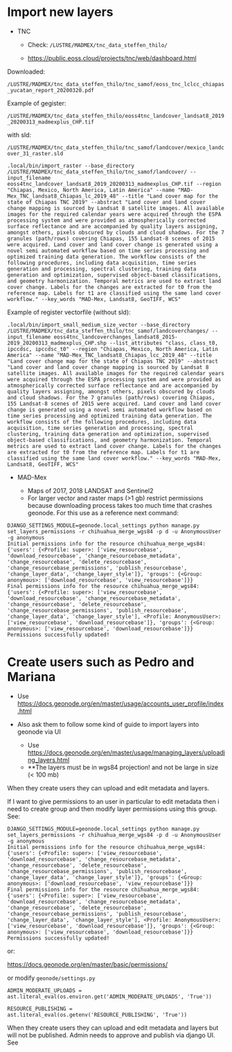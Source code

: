 # Import new layers


* TNC

    * Check: `/LUSTRE/MADMEX/tnc_data_steffen_thilo/`

    * https://public.eoss.cloud/projects/tnc/web/dashboard.html
    
Downloaded: 

`/LUSTRE/MADMEX/tnc_data_steffen_thilo/tnc_samof/eoss_tnc_lclcc_chiapas_yucatan_report_20200320.pdf`

Example of gegister:

`/LUSTRE/MADMEX/tnc_data_steffen_thilo/eoss4tnc_landcover_landsat8_2019_20200313_madmexplus_CHP.tif`

with sld:

`/LUSTRE/MADMEX/tnc_data_steffen_thilo/tnc_samof/landcover/mexico_landcover_31_raster.sld`

```
.local/bin/import_raster --base_directory /LUSTRE/MADMEX/tnc_data_steffen_thilo/tnc_samof/landcover/ --input_filename eoss4tnc_landcover_landsat8_2019_20200313_madmexplus_CHP.tif --region "Chiapas, Mexico, North America, Latin America" --name "MAD-Mex_TNC_landsat8_Chiapas_lc_2019_48" --title "Land cover map for the state of Chiapas TNC 2019" --abstract "Land cover and land cover change mapping is sourced by Landsat 8 satellite images. All available images for the required calendar years were acquired through the ESPA processing system and were provided as atmospherically corrected surface reflectance and are accompanied by quality layers assigning, amongst others, pixels obscured by clouds and cloud shadows. For the 7 granules (path/rows) covering Chiapas, 155 Landsat-8 scenes of 2015 were acquired. Land cover and land cover change is generated using a novel semi automated workflow based on time series processing and optimized training data generation. The workflow consists of the following procedures, including data acquisition, time series generation and processing, spectral clustering, training data generation and optimization, supervised object-based classifications, and geometry harmonization. Temporal metrics are used to extract land cover change. Labels for the changes are extracted for t0 from the reference map. Labels for t1 are classified using the same land cover workflow." --key_words "MAD-Mex, Landsat8, GeoTIFF, WCS"

```


Example of register vectorfile (without sld):


```
.local/bin/import_small_medium_size_vector --base_directory /LUSTRE/MADMEX/tnc_data_steffen_thilo/tnc_samof/landcoverchanges/ --input_filename eoss4tnc_landcoverchanges_landsat8_2015-2019_20200313_madmexplus_CHP.shp --list_attributes "class, class_t0, ipccdsc, ipccdsc_t0" --region "Chiapas, Mexico, North America, Latin America" --name "MAD-Mex_TNC_landsat8_Chiapas_lcc_2019_48" --title "Land cover change map for the state of Chiapas TNC 2019" --abstract "Land cover and land cover change mapping is sourced by Landsat 8 satellite images. All available images for the required calendar years were acquired through the ESPA processing system and were provided as atmospherically corrected surface reflectance and are accompanied by quality layers assigning, amongst others, pixels obscured by clouds and cloud shadows. For the 7 granules (path/rows) covering Chiapas, 155 Landsat-8 scenes of 2015 were acquired. Land cover and land cover change is generated using a novel semi automated workflow based on time series processing and optimized training data generation. The workflow consists of the following procedures, including data acquisition, time series generation and processing, spectral clustering, training data generation and optimization, supervised object-based classifications, and geometry harmonization. Temporal metrics are used to extract land cover change. Labels for the changes are extracted for t0 from the reference map. Labels for t1 are classified using the same land cover workflow." --key_words "MAD-Mex, Landsat8, GeoTIFF, WCS"

```




* MAD-Mex

    * Maps of 2017, 2018 LANDSAT and Sentinel2
    * For larger vector and raster maps (>1 gb) restrict permissions because downloading process takes too much time that crashes geonode. For this use as a reference next command:
    
```
DJANGO_SETTINGS_MODULE=geonode.local_settings python manage.py set_layers_permissions -r chihuahua_merge_wgs84 -p d -u AnonymousUser -g anonymous
Initial permissions info for the resource chihuahua_merge_wgs84:
{'users': {<Profile: super>: ['view_resourcebase', 'download_resourcebase', 'change_resourcebase_metadata', 'change_resourcebase', 'delete_resourcebase', 'change_resourcebase_permissions', 'publish_resourcebase', 'change_layer_data', 'change_layer_style']}, 'groups': {<Group: anonymous>: ['download_resourcebase', 'view_resourcebase']}}
Final permissions info for the resource chihuahua_merge_wgs84:
{'users': {<Profile: super>: ['view_resourcebase', 'download_resourcebase', 'change_resourcebase_metadata', 'change_resourcebase', 'delete_resourcebase', 'change_resourcebase_permissions', 'publish_resourcebase', 'change_layer_data', 'change_layer_style'], <Profile: AnonymousUser>: ['view_resourcebase', 'download_resourcebase']}, 'groups': {<Group: anonymous>: ['view_resourcebase', 'download_resourcebase']}}
Permissions successfully updated!
```
    
    



# Create users such as Pedro and Mariana

* Use https://docs.geonode.org/en/master/usage/accounts_user_profile/index.html

* Also ask them to follow some kind of guide to import layers into geonode via UI

    * Use https://docs.geonode.org/en/master/usage/managing_layers/uploading_layers.html 
    * **The layers must be in wgs84 projection! and not be large in size (< 100 mb)
    

When they create users they can upload and edit metadata and layers.

If I want to give permissions to an user in particular to edit metadata then i need to create group and then modify layer permissions using this group. See: 

```
DJANGO_SETTINGS_MODULE=geonode.local_settings python manage.py set_layers_permissions -r chihuahua_merge_wgs84 -p d -u AnonymousUser -g anonymous
Initial permissions info for the resource chihuahua_merge_wgs84:
{'users': {<Profile: super>: ['view_resourcebase', 'download_resourcebase', 'change_resourcebase_metadata', 'change_resourcebase', 'delete_resourcebase', 'change_resourcebase_permissions', 'publish_resourcebase', 'change_layer_data', 'change_layer_style']}, 'groups': {<Group: anonymous>: ['download_resourcebase', 'view_resourcebase']}}
Final permissions info for the resource chihuahua_merge_wgs84:
{'users': {<Profile: super>: ['view_resourcebase', 'download_resourcebase', 'change_resourcebase_metadata', 'change_resourcebase', 'delete_resourcebase', 'change_resourcebase_permissions', 'publish_resourcebase', 'change_layer_data', 'change_layer_style'], <Profile: AnonymousUser>: ['view_resourcebase', 'download_resourcebase']}, 'groups': {<Group: anonymous>: ['view_resourcebase', 'download_resourcebase']}}
Permissions successfully updated!
```

or:

https://docs.geonode.org/en/master/basic/permissions/


or modify `geonode/settings.py`

```
ADMIN_MODERATE_UPLOADS = ast.literal_eval(os.environ.get('ADMIN_MODERATE_UPLOADS', 'True'))

RESOURCE_PUBLISHING = ast.literal_eval(os.getenv('RESOURCE_PUBLISHING', 'True'))
```

When they create users they can upload and edit metadata and layers but will not be published. Admin needs to approve and publish via django UI. See